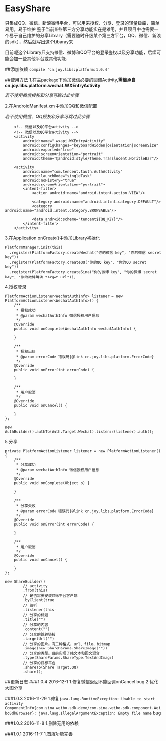 # EasyShare
只集成QQ、微信、新浪微博平台，可以用来授权、分享、登录的轻量级库，简单易用，易于维护
鉴于当前某些第三方分享功能实在是难用，并且项目中也需要一个易于自己维护的分享Library（需要随时升级某个第三方平台，QQ、微信、新浪的sdk），然后就写出这个Libaray来

目前呢这个Library只支持微信、微博和QQ平台的登录鉴权以及分享功能，后续可能会加一些其他平台或其他功能.

##添加依赖
`compile 'cn.joy.libs:platform:1.0.4'`

##使用方法
1.在主package下添加微信必要的回调Activity,**需继承自cn.joy.libs.platform.wechat.WXEntryActivity**

  _若不使用微信授权和分享可跳过此步骤_

2.在AndroidManifest.xml中添加QQ和微信配置

  _若不使用微信、QQ授权和分享可跳过此步骤_

<!-- 微信以及QQ平台activity -->
        <!-- 微信以及QQ平台activity -->
        <!-- 微信以及QQ平台activity -->
        <activity
            android:name=".wxapi.WXEntryActivity"
            android:configChanges="keyboardHidden|orientation|screenSize"
            android:exported="true"
            android:screenOrientation="portrait"
            android:theme="@android:style/Theme.Translucent.NoTitleBar"/>

        <activity
            android:name="com.tencent.tauth.AuthActivity"
            android:launchMode="singleTask"
            android:noHistory="true"
            android:screenOrientation="portrait">
            <intent-filter>
                <action android:name="android.intent.action.VIEW"/>

                <category android:name="android.intent.category.DEFAULT"/>
                <category android:name="android.intent.category.BROWSABLE"/>

                <data android:scheme="tencent${QQ_KEY}"/>
            </intent-filter>
        </activity>

3.在Application onCreate()中添加Library初始化

    PlatformManager.init(this)
 	  .register(PlatformFactory.createWechat("你的微信 key", "你的微信 secret key"))
 	  .register(PlatformFactory.createQQ("你的QQ key", "你的QQ secret key"))
 	  .register(PlatformFactory.createSina("你的微博 key", "你的微博 secret key", "你的微博跳转 target url"));

4.授权登录

    PlatformActionListener<WechatAuthInfo> listener = new PlatformActionListener<WechatAuthInfo>() {
        /**
         * 授权成功
         * @param wechatAuthInfo 微信授权用户信息
         */
        @Override
        public void onComplete(WechatAuthInfo wechatAuthInfo) {
    
        }
    
        /**
         * 授权出错
         * @param errorCode 错误码{@link cn.joy.libs.platform.ErrorCode}
         */
        @Override
        public void onError(int errorCode) {
    
        }
    
        /**
         * 用户取消
         */
        @Override
        public void onCancel() {
    
        }
    };
		
    new AuthBuilder().authTo(Auth.Target.Wechat).listener(listener).auth();

5.分享

    private PlatformActionListener listener = new PlatformActionListener() {
	    /**
    	 * 分享成功
    	 * @param wechatAuthInfo 微信授权用户信息
    	 */
		@Override
		public void onComplete(Object o) {
	
		}

        /**
    	 * 分享失败
    	 * @param errorCode 错误码{@link cn.joy.libs.platform.ErrorCode}
    	 */
		@Override
		public void onError(int errorCode) {
			
		}
		
		/**
		 * 用户取消
		 */
		@Override
		public void onCancel() {
			
		}
	};
	
    new ShareBuilder()
            // activity
            .from(this)
            // 是否需要安装目标平台客户端
            .byClient(true)
            // 监听
            .listener(this)
            // 分享的标题
            .title("")
            // 分享的内容
            .content("")
            // 分享的跳转链接
            .targetUrl("")
            // 分享的图片。有三种格式，url、file、bitmap
            .image(new ShareParams.ShareImage(""))
            // 分享的类型。目前实现了纯文本和图文混合
            .type(ShareParams.ShareType.TextAndImage)
            // 分享的目标平台
            .shareTo(Share.Target.QQ)
            .share();


##更新日志
###1.0.4  2016-12-1
1.修复微信返回不能回调onCancel bug
2.优化大图分享

###1.0.3  2016-11-29
1.修复`java.lang.RuntimeException: Unable to start activity ComponentInfo{com.sina.weibo.sdk.demo/com.sina.weibo.sdk.component.WeiboSdkBrowser}: java.lang.IllegalArgumentException: Empty file name` bug

###1.0.2  2016-11-8
1.删除无用的依赖

###1.0.1  2016-11-7
1.首版功能完善
